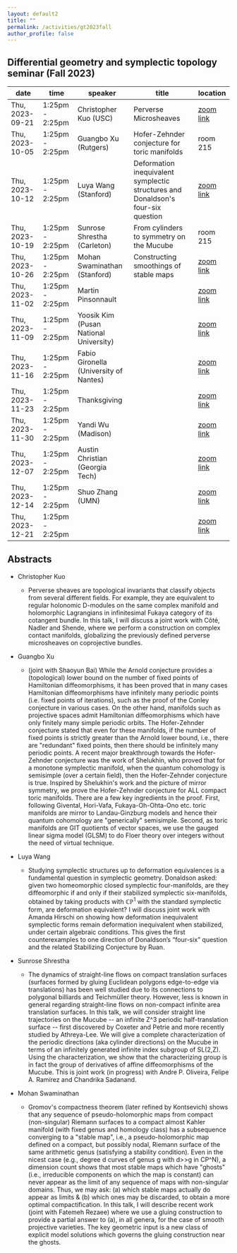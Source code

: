 ```yaml
---
layout: default2
title: ""
permalink: /activities/gt2023fall
author_profile: false
---
```


## Differential geometry and symplectic topology seminar (Fall 2023)

| date | time | speaker | title | location
| -- | -- | ---- | -------- | ----- 
 | Thu, 2023-09-21 | 1:25pm - 2:25pm | Christopher Kuo (USC) | Perverse Microsheaves | [zoom link](https://umn.zoom.us/j/92113794726?pwd=QWkyTHU2c1gxSDE4VWp0aWlFSWlOUT09) | 
 | Thu, 2023-10-05 | 1:25pm - 2:25pm | Guangbo Xu (Rutgers) | Hofer-Zehnder conjecture for toric manifolds| room 215 | 
 | Thu, 2023-10-12 | 1:25pm - 2:25pm | Luya Wang (Stanford) | Deformation inequivalent symplectic structures and Donaldson's four-six question| [zoom link](https://umn.zoom.us/j/92113794726?pwd=QWkyTHU2c1gxSDE4VWp0aWlFSWlOUT09) | 
 | Thu, 2023-10-19 | 1:25pm - 2:25pm | Sunrose Shrestha (Carleton) |From cylinders to symmetry on the Mucube  | room 215 | 
 | Thu, 2023-10-26 | 1:25pm - 2:25pm | Mohan Swaminathan (Stanford)  | Constructing smoothings of stable maps | [zoom link](https://umn.zoom.us/j/92113794726?pwd=QWkyTHU2c1gxSDE4VWp0aWlFSWlOUT09) | 
 | Thu, 2023-11-02 | 1:25pm - 2:25pm | Martin Pinsonnault |  | [zoom link](https://umn.zoom.us/j/92113794726?pwd=QWkyTHU2c1gxSDE4VWp0aWlFSWlOUT09) | 
 | Thu, 2023-11-09 | 1:25pm - 2:25pm | Yoosik Kim (Pusan National University) |  | [zoom link](https://umn.zoom.us/j/92113794726?pwd=QWkyTHU2c1gxSDE4VWp0aWlFSWlOUT09) | 
 | Thu, 2023-11-16 | 1:25pm - 2:25pm | Fabio Gironella (University of Nantes) |  | [zoom link](https://umn.zoom.us/j/92113794726?pwd=QWkyTHU2c1gxSDE4VWp0aWlFSWlOUT09) | 
 | Thu, 2023-11-23 | 1:25pm - 2:25pm | Thanksgiving |  | [zoom link](https://umn.zoom.us/j/92113794726?pwd=QWkyTHU2c1gxSDE4VWp0aWlFSWlOUT09) | 
 | Thu, 2023-11-30 | 1:25pm - 2:25pm | Yandi Wu (Madison) |  | [zoom link](https://umn.zoom.us/j/92113794726?pwd=QWkyTHU2c1gxSDE4VWp0aWlFSWlOUT09) | 
 | Thu, 2023-12-07 | 1:25pm - 2:25pm | Austin Christian (Georgia Tech) |  | [zoom link](https://umn.zoom.us/j/92113794726?pwd=QWkyTHU2c1gxSDE4VWp0aWlFSWlOUT09) | 
 | Thu, 2023-12-14 | 1:25pm - 2:25pm | Shuo Zhang (UMN) |  | [zoom link](https://umn.zoom.us/j/92113794726?pwd=QWkyTHU2c1gxSDE4VWp0aWlFSWlOUT09) | 
 | Thu, 2023-12-21 | 1:25pm - 2:25pm |  |  | [zoom link](https://umn.zoom.us/j/92113794726?pwd=QWkyTHU2c1gxSDE4VWp0aWlFSWlOUT09) | 


## Abstracts

- Christopher Kuo

  - Perverse sheaves are topological invariants that classify objects from several different fields. For example, they are equivalent to regular holonomic D-modules on the same complex manifold and holomorphic Lagrangians in infinitesimal Fukaya category of its cotangent bundle. In this talk, I will discuss a joint work with Côté, Nadler and Shende, where we perform a construction on complex contact manifolds, globalizing the previously defined perverse microsheaves on coprojective bundles. 

- Guangbo Xu

  - (joint with Shaoyun Bai) While the Arnold conjecture provides a (topological) lower bound on the number of fixed points of Hamiltonian diffeomorphisms, it has been proved that in many cases Hamiltonian diffeomorphisms have infinitely many periodic points (i.e. fixed points of iterations), such as the proof of the Conley conjecture in various cases. On the other hand, manifolds such as projective spaces admit Hamiltonian diffeomorphisms which have only finitely many simple periodic orbits. The Hofer-Zehnder conjecture stated that even for these manifolds, if the number of fixed points is strictly greater than the Arnold lower bound, i.e., there are "redundant" fixed points, then there should be infinitely many periodic points. A recent major breakthrough towards the Hofer-Zehnder conjecture was the work of Shelukhin, who proved that for a monotone symplectic manifold, when the quantum cohomology is semisimple (over a certain field), then the Hofer-Zehnder conjecture is true. Inspired by Shelukhin's work and the picture of mirror symmetry, we prove the Hofer-Zehnder conjecture for ALL compact toric manifolds. There are a few key ingredients in the proof. First, following Givental, Hori-Vafa, Fukaya-Oh-Ohta-Ono etc. toric manifolds are mirror to Landau-Ginzburg models and hence their quantum cohomology are "generically" semisimple. Second, as toric manifolds are GIT quotients of vector spaces, we use the gauged linear sigma model (GLSM) to do Floer theory over integers without the need of virtual technique.

- Luya Wang

  - Studying symplectic structures up to deformation equivalences is a fundamental question in symplectic geometry. Donaldson asked: given two homeomorphic closed symplectic four-manifolds, are they diffeomorphic if and only if their stabilized symplectic six-manifolds, obtained by taking products with $\mathbb{CP}^1$ with the standard symplectic form, are deformation equivalent? I will discuss joint work with Amanda Hirschi on showing how deformation inequivalent symplectic forms remain deformation inequivalent when stabilized, under certain algebraic conditions. This gives the first counterexamples to one direction of Donaldson’s “four-six” question and the related Stabilizing Conjecture by Ruan.

- Sunrose Shrestha
  - The dynamics of straight-line flows on compact translation surfaces (surfaces formed by gluing Euclidean polygons edge-to-edge via translations) has been well studied due to its connections to polygonal billiards and Teichmüller theory. However, less is known in general regarding straight-line flows on non-compact infinite area translation surfaces. In this talk, we will consider straight line trajectories on the Mucube -- an infinite Z^3 periodic half-translation surface -- first discovered by Coxeter and Petrie and more recently studied by Athreya-Lee. We will give a complete characterization of the periodic directions (aka cylinder directions) on the Mucube in terms of an infinitely generated infinite index subgroup of SL(2,Z). Using the characterization, we show that the characterizing group is in fact the group of derivatives of affine diffeomorphisms of the Mucube. This is joint work (in progress) with Andre P. Oliveira, Felipe A. Ramírez and Chandrika Sadanand.

- Mohan Swaminathan
  - Gromov's compactness theorem (later refined by Kontsevich) shows that any sequence of pseudo-holomorphic maps from compact (non-singular) Riemann surfaces to a compact almost Kahler manifold (with fixed genus and homology class) has a subsequence converging to a "stable map", i.e., a pseudo-holomorphic map defined on a compact, but possibly nodal, Riemann surface of the same arithmetic genus (satisfying a stability condition). Even in the nicest case (e.g., degree d curves of genus g with d>>g in CP^N), a dimension count shows that most stable maps which have "ghosts" (i.e., irreducible components on which the map is constant) can never appear as the limit of any sequence of maps with non-singular domains. Thus, we may ask: (a) which stable maps actually do appear as limits & (b) which ones may be discarded, to obtain a more optimal compactification. In this talk, I will describe recent work (joint with Fatemeh Rezaee) where we use a gluing construction to provide a partial answer to (a), in all genera, for the case of smooth projective varieties. The key geometric input is a new class of explicit model solutions which governs the gluing construction near the ghosts.
